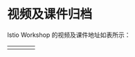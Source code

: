 # 视频及课件归档

Istio Workshop 的视频及课件地址如表所示：

|      |      |      |      |
| ---- | ---- | ---- | ---- |
|      |      |      |      |